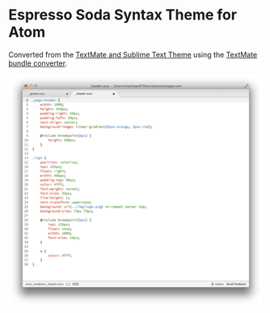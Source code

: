 Espresso Soda Syntax Theme for Atom
==============================

Converted from the [TextMate and Sublime Text Theme](https://github.com/buymeasoda/soda-theme/) using the [TextMate bundle converter](http://atom.io/docs/latest/converting-a-text-mate-theme).

![](theme.png)
